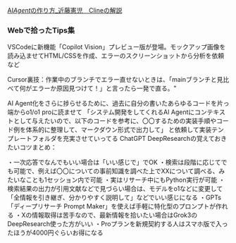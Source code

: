 []()
[]()
[]()
[]()
[]()
[]()

[AI*Agent*の作り方\_近藤憲児　Clineの解説](https://speakerdeck.com/kenjikondobai/ai-agent-nozuo-rifang-jin-teng-xian-er)

### Webで拾ったTips集

VSCodeに新機能「Copilot Vision」プレビュー版が登場。モックアップ画像を読み込ませてHTML/CSSを作成、エラーのスクリーンショットから分析を依頼など

Cursor裏技：作業中のブランチでエラー直せないときは、「mainブランチと見比べて何がエラーか原因見つけて！」と言ったら一発で直る。"

AI Agent化をさらに捗らせるために、過去に自分の書いたあらゆるコードを片っ端からo1/o1 proに読ませて
「システム開発をしてくれるAI Agentにコンテキストとして与えたいので、以下のコードを参考に、〇〇するための実装手順やコード例を体系的に整理して、マークダウン形式で出力して」
と依頼して実装テンプレートフォルダを充実させていってる
ChatGPT DeepResearchの覚えておきたいコツまとめ：

・一次応答でなんでもいい場合は「いい感じで」でOK
・検索は段階に応じてでも可能で、例えば〇〇についての事前知識を調べた上でXXについて調べる、みたいなことも1セッション内で可能
・実はリサーチ中にもPython実行が可能
・検索結果の出力が引用文献などで見づらい場合は、モデルをo1などに変更して「全情報を引き継ぎ、分かりやすく説明して」などでいい感じになる
・GPTs「ディープリサーチ Prompt Maker」を使えば手軽に特化型のプロンプトが作れる
・Xの情報取得は苦手なので、最新情報を拾いたい場合はGrok3のDeepResearch使った方がいい
・Proプランを新規契約する人はスマホ版で入ったほうが4000円ぐらいお得になる
